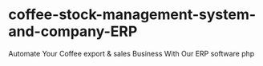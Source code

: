 # coffee-stock-management-system-and-company-ERP
Automate Your Coffee export &amp; sales Business With Our ERP software php
